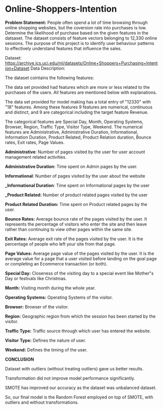 # Online-Shoppers-Intention

**Problem Statement:**
People often spend a lot of time browsing through online shopping websites, but the coversion rate into purchases is low. Determine the likelihood of purchase based on the given features in the datsaset. The dataset consists of feature vectors belonging to 12,330 online sessions. The purpose of this project is to identify user behaviour patterns to effectively understand features that influence the sales.

Dataset: https://archive.ics.uci.edu/ml/datasets/Online+Shoppers+Purchasing+Intention+Dataset
Data Description:

The dataset cointains the following features:

The data set provided had features which are more or less related to the purchases of the users. All features are mentioned below with explanations.

The data set provided for model making has a total entry of "12330" with "18" features. Among these features 9 features are numerical, continuous and distinct, and 9 are categorical including the target feature Revenue.

The categorical features are Special Day, Month, Operating Systems, Browser, Region, Traffic Type, Visitor Type, Weekend. The numerical features are Administrative, Administrative Duration, Informational, Information Duration, Product Related, Product Relation duration, Bounce rates, Exit rates, Page Values.

**Administrative**: Number of pages visited by the user for user account management related activities.

**Administrative Duration**: Time spent on Admin pages by the user.

**Informational**: Number of pages visited by the user about the website

**_Informational Duration**: Time spent on Informational pages by the user

**_Product Related:** Number of product related pages visited by the user

**Product Related Duration:** Time spent on Product related pages by the user.

**Bounce Rates:** Average bounce rate of the pages visited by the user. It represents the percentage of visitors who enter the site and then leave rather than continuing to view other pages within the same site.

**Exit Rates:** Average exit rate of the pages visited by the user. It is the percentage of people who left your site from that page.

**Page Values:** Average page value of the pages visited by the user. It is the average value for a page that a user visited before landing on the goal page or completing an Ecommerce transaction (or both).

**Special Day:** Closeness of the visiting day to a special event like Mother‟s Day or festivals like Christmas.

**Month:** Visiting month during the whole year.

**Operating Systems:** Operating Systems of the visitor.

**Browser:** Browser of the visitor.

**Region:** Geographic region from which the session has been started by the visitor.

**Traffic Type:** Traffic source through which user has entered the website.

**Visitor Type:** Defines the nature of user.

**Weekend:** Defines the timing of the user.


**CONCLUSION**


Dataset with outliers (without treating outliers) gave us better results.

Transformation did not improve model performance significantly.

SMOTE has improved our accuracy as the dataset was unbalanced dataset.

So, our final model is the Random Forest employed on top of SMOTE, with outliers and without transformations.

